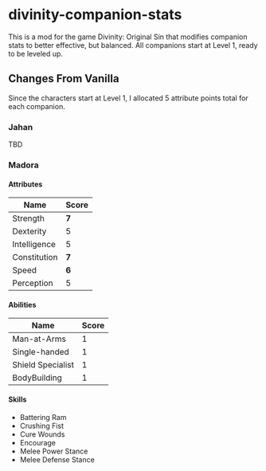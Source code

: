 # divinity-companion-stats

This is a mod for the game Divinity: Original Sin that modifies companion stats to better effective, but balanced.
All companions start at Level 1, ready to be leveled up.

## Changes From Vanilla

Since the characters start at Level 1, I allocated 5 attribute points total for each companion.

### Jahan
TBD

### Madora

#### Attributes

Name | Score
--- | ---
Strength     | **7**
Dexterity    | 5
Intelligence | 5
Constitution | **7**
Speed        | **6**
Perception   | 5

#### Abilities

Name | Score
--- | ---
Man-at-Arms | 1
Single-handed | 1
Shield Specialist | 1
BodyBuilding | 1


#### Skills

- Battering Ram
- Crushing Fist
- Cure Wounds
- Encourage
- Melee Power Stance
- Melee Defense Stance
